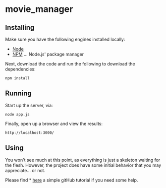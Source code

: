 # movie_manager
Installing
----------

Make sure you have the following engines installed locally:

  * [Node][1]
  * [NPM][2] ... Node.js' package manager

Next, download the code and run the following to download the dependencies:

    npm install

Running
-------

Start up the server, via:

    node app.js

Finally, open up a browser and view the results:

    http://localhost:3000/

Using
-----

You won't see much at this point, as everything is just a skeleton waiting for the flesh. However, the project does have some initial behavior that you may appreciate... or not.

Please find * [here][7] a simple gitHub tutorial if you need some help.




  [1]: http://nodejs.org/
  [2]: http://npmjs.org/
  [3]: http://expressjs.com/
  [4]: https://mochajs.org/
  [5]: http://jquery.com
  [6]: http://www.fuzzytoast.com
  [7]: https://product.hubspot.com/blog/git-and-github-tutorial-for-beginners
